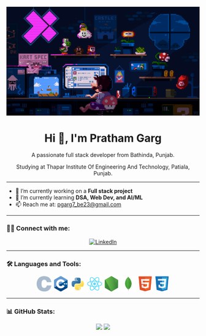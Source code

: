 <p align="center">
  <img src="https://github.com/prathamgarg1103/prathamgarg1103/raw/main/225813708-98b745f2-7d22-48cf-9150-083f1b00d6c9.gif" alt="banner" />
</p>

<h1 align="center">Hi 👋, I'm Pratham Garg</h1>

<p align="center">A passionate full stack developer from Bathinda, Punjab.</p>
<p align="center">Studying at Thapar Institute Of Engineering And Technology, Patiala, Punjab.</p>

---

- 🔭 I’m currently working on a **Full stack project**
- 🌱 I’m currently learning **DSA, Web Dev, and AI/ML**
- 📫 Reach me at: [pgarg7_be23@gmail.com](mailto:pgarg7_be23@gmail.com)

---

### 🧑‍💻 Connect with me:
<p align="center">
  <a href="https://www.linkedin.com/in/pratham-garg-3082b7363/" target="_blank">
    <img src="https://img.shields.io/badge/LinkedIn-blue?logo=linkedin&style=for-the-badge" alt="LinkedIn" />
  </a>
</p>

---

### 🛠️ Languages and Tools:
<p align="center">
  <img src="https://raw.githubusercontent.com/devicons/devicon/master/icons/c/c-original.svg" alt="C" width="40" height="40"/>
  <img src="https://raw.githubusercontent.com/devicons/devicon/master/icons/cplusplus/cplusplus-original.svg" alt="C++" width="40" height="40"/>
  <img src="https://raw.githubusercontent.com/devicons/devicon/master/icons/python/python-original.svg" alt="Python" width="40" height="40"/>
  <img src="https://raw.githubusercontent.com/devicons/devicon/master/icons/react/react-original.svg" alt="React" width="40" height="40"/>
  <img src="https://raw.githubusercontent.com/devicons/devicon/master/icons/nodejs/nodejs-original.svg" alt="Node.js" width="40" height="40"/>
  <img src="https://raw.githubusercontent.com/devicons/devicon/master/icons/mongodb/mongodb-original.svg" alt="MongoDB" width="40" height="40"/>
  <img src="https://raw.githubusercontent.com/devicons/devicon/master/icons/html5/html5-original.svg" alt="HTML5" width="40" height="40"/>
  <img src="https://raw.githubusercontent.com/devicons/devicon/master/icons/css3/css3-original.svg" alt="CSS3" width="40" height="40"/>
</p>

---

### 📊 GitHub Stats:
<p align="center">
  <img src="https://github-readme-stats.vercel.app/api?username=prathamgarg1103&show_icons=true&theme=radical" />
  <img src="https://github-readme-stats.vercel.app/api/top-langs/?username=prathamgarg1103&layout=compact" />
</p>
